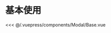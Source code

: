 # 基本使用

<demo-block>
<Modal-Base slot="source"/>
<<< @/.vuepress/components/Modal/Base.vue
</demo-block>

